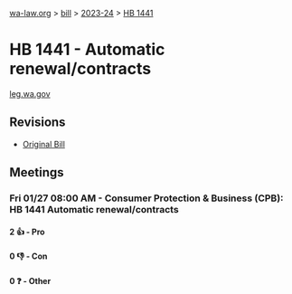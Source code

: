 [wa-law.org](/) > [bill](/bill/) > [2023-24](/bill/2023-24/) > [HB 1441](/bill/2023-24/hb/1441/)

# HB 1441 - Automatic renewal/contracts
[leg.wa.gov](https://app.leg.wa.gov/billsummary?BillNumber=1441&Year=2023&Initiative=false)

## Revisions
* [Original Bill](1/)

## Meetings
### Fri 01/27 08:00 AM - Consumer Protection & Business (CPB): HB 1441 Automatic renewal/contracts
#### 2 👍 - Pro

#### 0 👎 - Con

#### 0 ❓ - Other
